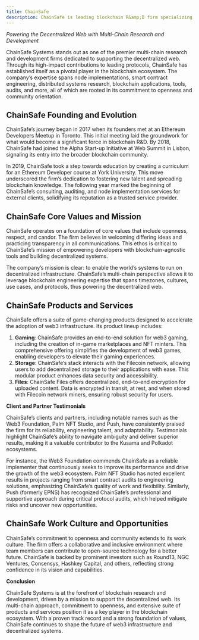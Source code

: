 ```yaml
---
title: ChainSafe
description: ChainSafe is leading blockchain R&amp;D firm specializing in multi-chain solutions, web3 gaming, and decentralized storage for a robust web3 ecosystem.
---
```


*Powering the Decentralized Web with Multi-Chain Research and Development*


ChainSafe Systems stands out as one of the premier multi-chain research and development firms dedicated to supporting the decentralized web. Through its high-impact contributions to leading protocols, ChainSafe has established itself as a pivotal player in the blockchain ecosystem. The company’s expertise spans node implementations, smart contract engineering, distributed systems research, blockchain applications, tools, audits, and more, all of which are rooted in its commitment to openness and community orientation.

## ChainSafe Founding and Evolution


ChainSafe’s journey began in 2017 when its founders met at an Ethereum Developers Meetup in Toronto. This initial meeting laid the groundwork for what would become a significant force in blockchain R&amp;D. By 2018, ChainSafe had joined the Alpha Start-up Initiative at Web Summit in Lisbon, signaling its entry into the broader blockchain community.

In 2019, ChainSafe took a step towards education by creating a curriculum for an Ethereum Developer course at York University. This move underscored the firm’s dedication to fostering new talent and spreading blockchain knowledge. The following year marked the beginning of ChainSafe’s consulting, auditing, and node implementation services for external clients, solidifying its reputation as a trusted service provider.

## ChainSafe Core Values and Mission

ChainSafe operates on a foundation of core values that include openness, respect, and candor. The firm believes in welcoming differing ideas and practicing transparency in all communications. This ethos is critical to ChainSafe’s mission of empowering developers with blockchain-agnostic tools and building decentralized systems.

The company’s mission is clear: to enable the world’s systems to run on decentralized infrastructure. ChainSafe’s multi-chain perspective allows it to leverage blockchain engineering expertise that spans timezones, cultures, use cases, and protocols, thus powering the decentralized web.

## ChainSafe Products and Services

ChainSafe offers a suite of game-changing products designed to accelerate the adoption of web3 infrastructure. Its product lineup includes:

1. **Gaming**: ChainSafe provides an end-to-end solution for web3 gaming, including the creation of in-game marketplaces and NFT minters. This comprehensive offering simplifies the development of web3 games, enabling developers to elevate their gaming experiences.
2. **Storage**: ChainSafe’s stack interacts with the Filecoin network, allowing users to add decentralized storage to their applications with ease. This modular product enhances data security and accessibility.
3. **Files**: ChainSafe Files offers decentralized, end-to-end encryption for uploaded content. Data is encrypted in transit, at rest, and when stored with Filecoin network miners, ensuring robust security for users.

**Client and Partner Testimonials**

ChainSafe’s clients and partners, including notable names such as the Web3 Foundation, Palm NFT Studio, and Push, have consistently praised the firm for its reliability, engineering talent, and adaptability. Testimonials highlight ChainSafe’s ability to navigate ambiguity and deliver superior results, making it a valuable contributor to the Kusama and Polkadot ecosystems.

For instance, the Web3 Foundation commends ChainSafe as a reliable implementer that continuously seeks to improve its performance and drive the growth of the web3 ecosystem. Palm NFT Studio has noted excellent results in projects ranging from smart contract audits to engineering solutions, emphasizing ChainSafe’s quality of work and flexibility. Similarly, Push (formerly EPNS) has recognized ChainSafe’s professional and supportive approach during critical protocol audits, which helped mitigate risks and uncover new opportunities.

## ChainSafe Work Culture and Opportunities

ChainSafe’s commitment to openness and community extends to its work culture. The firm offers a collaborative and inclusive environment where team members can contribute to open-source technology for a better future. ChainSafe is backed by prominent investors such as Round13, NGC Ventures, Consensys, Hashkey Capital, and others, reflecting strong confidence in its vision and capabilities.

**Conclusion**

ChainSafe Systems is at the forefront of blockchain research and development, driven by a mission to support the decentralized web. Its multi-chain approach, commitment to openness, and extensive suite of products and services position it as a key player in the blockchain ecosystem. With a proven track record and a strong foundation of values, ChainSafe continues to shape the future of web3 infrastructure and decentralized systems.
